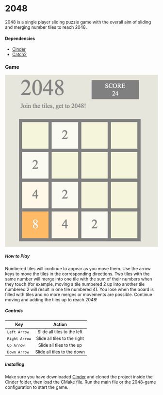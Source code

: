 # 2048
2048 is a single player sliding puzzle game with the overall aim of sliding and merging 
number tiles to reach 2048.

#### **Dependencies**
* [Cinder][1]
* [Catch2][2]

[1]: https://libcinder.org/
[2]: https://github.com/catchorg/Catch2

### Game
![Image of game](game_picture.png)
##### How to Play
Numbered tiles will continue to appear as you move them. Use the arrow keys to move the tiles
in the corresponding directions. Two tiles with the same number will merge into one tile with the
sum of their numbers when they touch (for example, moving a tile numbered 2 up into another tile numbered
2 will result in one tile numbered 4). You lose when the board is filled with tiles and no more merges 
or movements are possible. Continue moving and adding the tiles up to reach 2048!

##### Controls

|   Key   |       Action       |
| ------- |:------------------:|
| `Left Arrow` | Slide all tiles to the left |
| `Right Arrow` | Slide all tiles to the right |
| `Up Arrow` | Slide all tiles to the up |
| `Down Arrow` | Slide all tiles to the down |


##### Installing
Make sure you have downloaded [Cinder][3] and cloned the project inside
the Cinder folder, then load the CMake file. Run the main file or the 2048-game
configuration to start the game.


[3]: https://libcinder.org/download
